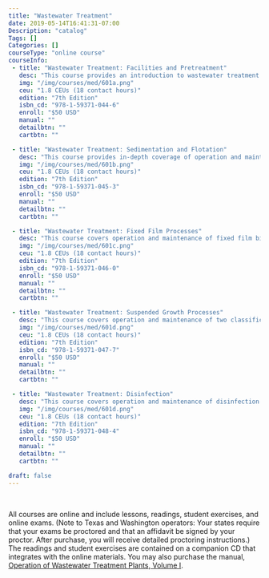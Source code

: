 ```yaml
---
title: "Wastewater Treatment"
date: 2019-05-14T16:41:31-07:00
Description: "catalog"
Tags: []
Categories: []
courseType: "online course"
courseInfo: 
 - title: "Wastewater Treatment: Facilities and Pretreatment"
   desc: "This course provides an introduction to wastewater treatment operation and maintenance and to the facilities used to treat wastewater. It also provides in-depth coverage of preliminary wastewater treatment facility operation and maintenance."
   img: "/img/courses/med/601a.png"
   ceu: "1.8 CEUs (18 contact hours)"
   edition: "7th Edition"
   isbn_cd: "978-1-59371-044-6"
   enroll: "$50 USD"
   manual: ""
   detailbtn: ""
   cartbtn: ""

 - title: "Wastewater Treatment: Sedimentation and Flotation"
   desc: "This course provides in-depth coverage of operation and maintenance of sedimentation and flotation unit processes used for separation of solids from liquids in primary and secondary wastewater treatment processes. Operation and maintenance of small community and on-site wastewater treatment systems are also covered."
   img: "/img/courses/med/601b.png"
   ceu: "1.8 CEUs (18 contact hours)"
   edition: "7th Edition"
   isbn_cd: "978-1-59371-045-3"
   enroll: "$50 USD"
   manual: ""
   detailbtn: ""
   cartbtn: ""

 - title: "Wastewater Treatment: Fixed Film Processes"
   desc: "This course covers operation and maintenance of fixed film biological wastewater treatment processes. Facility types covered include trickling filters and rotating biological contactors. Topics include operational theory, start-up and shut-down, operational strategy, loading criteria, and system sampling and monitoring."
   img: "/img/courses/med/601c.png"
   ceu: "1.8 CEUs (18 contact hours)"
   edition: "7th Edition"
   isbn_cd: "978-1-59371-046-0"
   enroll: "$50 USD"
   manual: ""
   detailbtn: ""
   cartbtn: ""

 - title: "Wastewater Treatment: Suspended Growth Processes"
   desc: "This course covers operation and maintenance of two classifications of activated sludge biological wastewater treatment processes: package plants and oxidation ditches. Activated sludge is a suspended growth, biological treatment process designed to remove dissolved organic material from wastewater. Operational theory, start-up and shut down, operational strategy, loading criteria, and system sampling and monitoring are covered in this course."
   img: "/img/courses/med/601d.png"
   ceu: "1.8 CEUs (18 contact hours)"
   edition: "7th Edition"
   isbn_cd: "978-1-59371-047-7"
   enroll: "$50 USD"
   manual: ""
   detailbtn: ""
   cartbtn: ""

 - title: "Wastewater Treatment: Disinfection"
   desc: "This course covers operation and maintenance of disinfection treatment processes with an emphasis on chlorination systems. All common types of chlorination systems are covered, along with operation and maintenance of dechlorination systems. Other processes covered include ultraviolet and ozone disinfection"
   img: "/img/courses/med/601d.png"
   ceu: "1.8 CEUs (18 contact hours)"
   edition: "7th Edition"
   isbn_cd: "978-1-59371-048-4"
   enroll: "$50 USD"
   manual: ""
   detailbtn: ""
   cartbtn: ""

draft: false
---
```


&nbsp;

All courses are online and include lessons, readings, student exercises, and online exams. (Note to Texas and Washington operators: Your states require that your exams be proctored and that an affidavit be signed by your proctor. After purchase, you will receive detailed proctoring instructions.) The readings and student exercises are contained on a companion CD that integrates with the online materials. You may also purchase the manual, [Operation of Wastewater Treatment Plants, Volume I](http://www.owp.csus.edu/courses/wastewater/operation-of-wastewater-treatment-plants-vol-i.php).